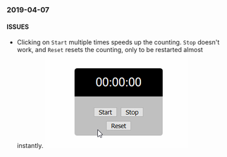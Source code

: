 ### 2019-04-07
####     ISSUES
- Clicking on `Start` multiple times speeds up the counting. `Stop` doesn't work, and `Reset` resets the counting, only to be restarted almost instantly.
![Issue 1](resources/issue1.gif)